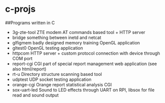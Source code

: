 c-projs
==============
##Programs written in C
* 3g-zte-tool ZTE modem AT commands based tool + HTTP server
* bridge something between inetd and netcat
* glfigmem badly designed memory training OpenGL application
* gltest0 OpenGL testing application
* httpcom HTTP server + custom protocol connection with device through COM port
* report-cgi CGI part of special report management web application (see also html/report)
* rt-u Directory structure scanning based tool
* udptest UDP socket testing application
* orange-cgi Orange report statistical analysis CGI
* sox-uart-led Sound to LED effects through UART on RPI, libsox for file read and sound output
